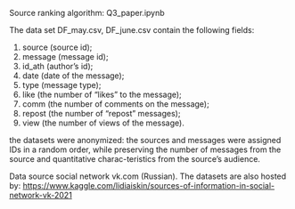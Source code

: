 Source ranking algorithm:
Q3_paper.ipynb


The data set DF_may.csv, DF_june.csv contain the following fields:
1) source (source id);
2) message (message id);
3) id_ath (author’s id);
4) date (date of the message);
5) type (message type);
6) like (the number of “likes” to the message);
7) comm (the number of comments on the message);
8) repost (the number of “repost” messages);
9) view (the number of views of the message).


the datasets were anonymized: the sources and messages were assigned IDs in a random order, while preserving the number of messages from the source and quantitative charac-teristics from the source’s audience.

Data source social network vk.com (Russian).
The datasets are also hosted by: https://www.kaggle.com/lidiaiskin/sources-of-information-in-social-network-vk-2021

